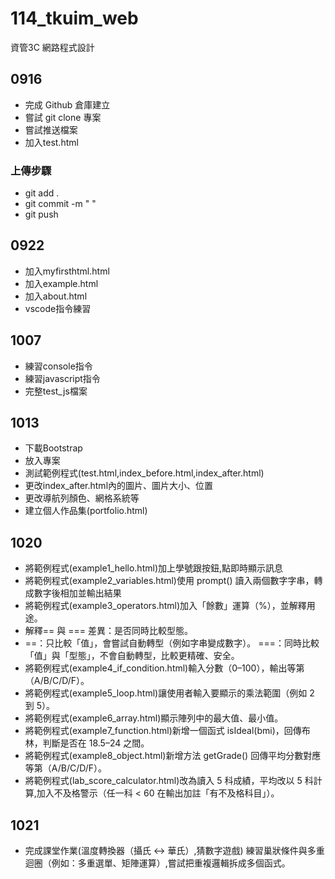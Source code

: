 # 114_tkuim_web
資管3C 網路程式設計

## 0916
- 完成 Github 倉庫建立
- 嘗試 git clone 專案
- 嘗試推送檔案
- 加入test.html

### 上傳步驟
- git add .
- git commit -m " "
- git push

## 0922
- 加入myfirsthtml.html
- 加入example.html
- 加入about.html
- vscode指令練習
  
## 1007
- 練習console指令
- 練習javascript指令
- 完整test_js檔案
  
## 1013
- 下載Bootstrap
- 放入專案
- 測試範例程式(test.html,index_before.html,index_after.html)
- 更改index_after.html內的圖片、圖片大小、位置
- 更改導航列顏色、網格系統等
- 建立個人作品集(portfolio.html)

## 1020
- 將範例程式(example1_hello.html)加上學號跟按鈕,點即時顯示訊息
- 將範例程式(example2_variables.html)使用 prompt() 讀入兩個數字字串，轉成數字後相加並輸出結果
- 將範例程式(example3_operators.html)加入「餘數」運算（%），並解釋用途。
- 解釋== 與 === 差異：是否同時比較型態。
- ==：只比較「值」，會嘗試自動轉型（例如字串變成數字）。
  ===：同時比較「值」與「型態」，不會自動轉型，比較更精確、安全。
- 將範例程式(example4_if_condition.html)輸入分數（0–100），輸出等第（A/B/C/D/F）。
- 將範例程式(example5_loop.html)讓使用者輸入要顯示的乘法範圍（例如 2 到 5）。
- 將範例程式(example6_array.html)顯示陣列中的最大值、最小值。
- 將範例程式(example7_function.html)新增一個函式 isIdeal(bmi)，回傳布林，判斷是否在 18.5–24 之間。
- 將範例程式(example8_object.html)新增方法 getGrade() 回傳平均分數對應等第（A/B/C/D/F）。
- 將範例程式(lab_score_calculator.html)改為讀入 5 科成績，平均改以 5 科計算,加入不及格警示（任一科 < 60 在輸出加註「有不及格科目」）。

## 1021
- 完成課堂作業(溫度轉換器（攝氏 ↔ 華氏）,猜數字遊戲)
  練習巢狀條件與多重迴圈（例如：多重選單、矩陣運算）,嘗試把重複邏輯拆成多個函式。